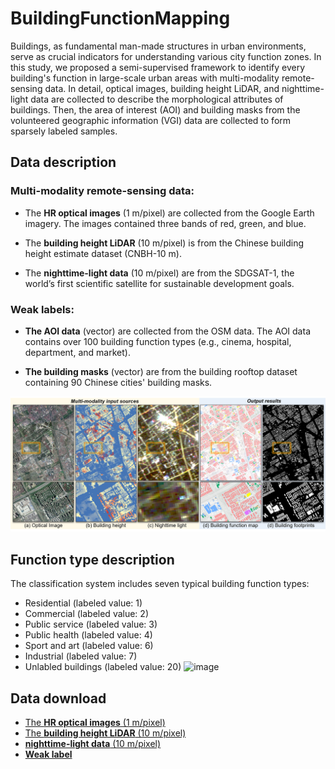# BuildingFunctionMapping
Buildings, as fundamental man-made structures in urban environments, serve as crucial indicators for understanding various city function zones. In this study, we proposed a semi-supervised framework to identify every building's function in large-scale urban areas with multi-modality remote-sensing data. In detail, optical images, building height LiDAR, and nighttime-light data are collected to describe the morphological attributes of buildings. Then, the area of interest (AOI) and building masks from the volunteered geographic information (VGI) data are collected to form sparsely labeled samples.

Data description
-------

### Multi-modality remote-sensing data:
* The **HR optical images** (1 m/pixel) are collected from the Google Earth imagery. The images contained three bands of red, green, and blue.

* The **building height LiDAR** (10 m/pixel) is from the Chinese building height estimate dataset (CNBH-10 m).

* The **nighttime-light data** (10 m/pixel) are from the SDGSAT-1, the world’s first scientific satellite for sustainable development goals. 

### Weak labels:

* **The AOI data** (vector) are collected from the OSM data. The AOI data contains over 100 building function types (e.g., cinema, hospital, department, and market).

* **The building masks** (vector) are from the building rooftop dataset containing 90 Chinese cities' building masks.

![image](https://github.com/LiZhuoHong/BuildingFunctionMapping/blob/main/Visual_result_v4.png)

Function type description
-------
The classification system includes seven typical building function types:
* Residential (labeled value: 1)
* Commercial (labeled value: 2)
* Public service (labeled value: 3)
* Public health (labeled value: 4)
* Sport and art (labeled value: 6)
* Industrial (labeled value: 7)
* Unlabled buildings (labeled value: 20)
 ![image]([https://github.com/LiZhuoHong/BuildingMap/blob/main/Visual_result_v4.png](https://github.com/LiZhuoHong/BuildingMap/blob/main/Streetview_v4.png))

Data download
-------
* [The **HR optical images** (1 m/pixel)](https://drive.google.com/file/d/1JyL2DEpXwP8mZzaC4q21p4gxkO8Gc_TQ/view?usp=sharing)
* [The **building height LiDAR** (10 m/pixel)](https://drive.google.com/file/d/1FV6bDpsDrjr98XmJN4d55vTmq9DvQrb4/view?usp=sharing)
* [**nighttime-light data** (10 m/pixel)](https://drive.google.com/file/d/1YyuxeMweYXY0uI1e4gx-DFlvIOiuCl1J/view?usp=sharing)
* [**Weak label**](https://drive.google.com/file/d/1JFFOsvRyjeAvKbfbfFhR9UdBr-sExLPU/view?usp=sharing)
